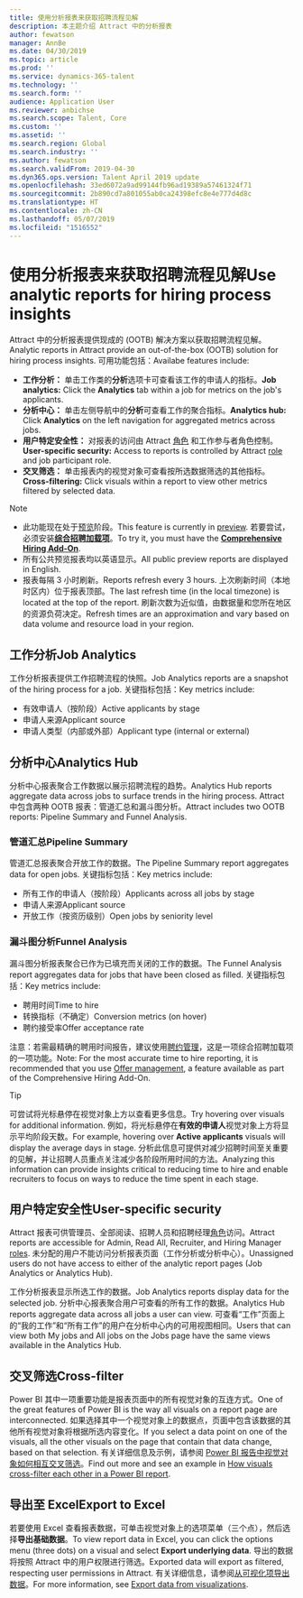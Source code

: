 ```yaml
---
title: 使用分析报表来获取招聘流程见解
description: 本主题介绍 Attract 中的分析报表
author: fewatson
manager: AnnBe
ms.date: 04/30/2019
ms.topic: article
ms.prod: ''
ms.service: dynamics-365-talent
ms.technology: ''
ms.search.form: ''
audience: Application User
ms.reviewer: anbichse
ms.search.scope: Talent, Core
ms.custom: ''
ms.assetid: ''
ms.search.region: Global
ms.search.industry: ''
ms.author: fewatson
ms.search.validFrom: 2019-04-30
ms.dyn365.ops.version: Talent April 2019 update
ms.openlocfilehash: 33ed6072a9ad99144fb96ad19389a57461324f71
ms.sourcegitcommit: 2b890cd7a801055ab0ca24398efc8e4e777d4d8c
ms.translationtype: HT
ms.contentlocale: zh-CN
ms.lasthandoff: 05/07/2019
ms.locfileid: "1516552"
---
```

# <a name="use-analytic-reports-for-hiring-process-insights"></a><span data-ttu-id="227e0-103">使用分析报表来获取招聘流程见解</span><span class="sxs-lookup"><span data-stu-id="227e0-103">Use analytic reports for hiring process insights</span></span>

<span data-ttu-id="227e0-104">Attract 中的分析报表提供现成的 (OOTB) 解决方案以获取招聘流程见解。</span><span class="sxs-lookup"><span data-stu-id="227e0-104">Analytic reports in Attract provide an out-of-the-box (OOTB) solution for hiring process insights.</span></span> <span data-ttu-id="227e0-105">可用功能包括：</span><span class="sxs-lookup"><span data-stu-id="227e0-105">Availabe features include:</span></span>

- <span data-ttu-id="227e0-106">**工作分析：** 单击工作类的**分析**选项卡可查看该工作的申请人的指标。</span><span class="sxs-lookup"><span data-stu-id="227e0-106">**Job analytics:** Click the **Analytics** tab within a job for metrics on the job's applicants.</span></span>
- <span data-ttu-id="227e0-107">**分析中心：** 单击左侧导航中的**分析**可查看工作的聚合指标。</span><span class="sxs-lookup"><span data-stu-id="227e0-107">**Analytics hub:** Click **Analytics** on the left navigation for aggregated metrics across jobs.</span></span>
- <span data-ttu-id="227e0-108">**用户特定安全性：** 对报表的访问由 Attract [角色](security-attract.md) 和工作参与者角色控制。</span><span class="sxs-lookup"><span data-stu-id="227e0-108">**User-specific security:** Access to reports is controlled by Attract [role](security-attract.md) and job participant role.</span></span>
- <span data-ttu-id="227e0-109">**交叉筛选：** 单击报表内的视觉对象可查看按所选数据筛选的其他指标。</span><span class="sxs-lookup"><span data-stu-id="227e0-109">**Cross-filtering:** Click visuals within a report to view other metrics filtered by selected data.</span></span>

>[!NOTE] 
>- <span data-ttu-id="227e0-110">此功能现在处于[预览](access-preview-feature.md)阶段。</span><span class="sxs-lookup"><span data-stu-id="227e0-110">This feature is currently in [preview](access-preview-feature.md).</span></span> <span data-ttu-id="227e0-111">若要尝试，必须安装[**综合招聘加载项**](attract-comprehensive-hiring.md)。</span><span class="sxs-lookup"><span data-stu-id="227e0-111">To try it, you must have the [**Comprehensive Hiring Add-On**](attract-comprehensive-hiring.md).</span></span>
>- <span data-ttu-id="227e0-112">所有公共预览报表均以英语显示。</span><span class="sxs-lookup"><span data-stu-id="227e0-112">All public preview reports are displayed in English.</span></span>
>- <span data-ttu-id="227e0-113">报表每隔 3 小时刷新。</span><span class="sxs-lookup"><span data-stu-id="227e0-113">Reports refresh every 3 hours.</span></span> <span data-ttu-id="227e0-114">上次刷新时间（本地时区内）位于报表顶部。</span><span class="sxs-lookup"><span data-stu-id="227e0-114">The last refresh time (in the local timezone) is located at the top of the report.</span></span> <span data-ttu-id="227e0-115">刷新次数为近似值，由数据量和您所在地区的资源负荷决定。</span><span class="sxs-lookup"><span data-stu-id="227e0-115">Refresh times are an approximation and vary based on data volume and resource load in your region.</span></span>

## <a name="job-analytics"></a><span data-ttu-id="227e0-116">工作分析</span><span class="sxs-lookup"><span data-stu-id="227e0-116">Job Analytics</span></span>

<span data-ttu-id="227e0-117">工作分析报表提供工作招聘流程的快照。</span><span class="sxs-lookup"><span data-stu-id="227e0-117">Job Analytics reports are a snapshot of the hiring process for a job.</span></span>  <span data-ttu-id="227e0-118">关键指标包括：</span><span class="sxs-lookup"><span data-stu-id="227e0-118">Key metrics include:</span></span>

- <span data-ttu-id="227e0-119">有效申请人（按阶段）</span><span class="sxs-lookup"><span data-stu-id="227e0-119">Active applicants by stage</span></span>
- <span data-ttu-id="227e0-120">申请人来源</span><span class="sxs-lookup"><span data-stu-id="227e0-120">Applicant source</span></span>
- <span data-ttu-id="227e0-121">申请人类型（内部或外部）</span><span class="sxs-lookup"><span data-stu-id="227e0-121">Applicant type (internal or external)</span></span>

## <a name="analytics-hub"></a><span data-ttu-id="227e0-122">分析中心</span><span class="sxs-lookup"><span data-stu-id="227e0-122">Analytics Hub</span></span>

<span data-ttu-id="227e0-123">分析中心报表聚合工作数据以展示招聘流程的趋势。</span><span class="sxs-lookup"><span data-stu-id="227e0-123">Analytics Hub reports aggregate data across jobs to surface trends in the hiring process.</span></span> <span data-ttu-id="227e0-124">Attract 中包含两种 OOTB 报表：管道汇总和漏斗图分析。</span><span class="sxs-lookup"><span data-stu-id="227e0-124">Attract includes two OOTB reports: Pipeline Summary and Funnel Analysis.</span></span>

### <a name="pipeline-summary"></a><span data-ttu-id="227e0-125">管道汇总</span><span class="sxs-lookup"><span data-stu-id="227e0-125">Pipeline Summary</span></span>

<span data-ttu-id="227e0-126">管道汇总报表聚合开放工作的数据。</span><span class="sxs-lookup"><span data-stu-id="227e0-126">The Pipeline Summary report aggregates data for open jobs.</span></span> <span data-ttu-id="227e0-127">关键指标包括：</span><span class="sxs-lookup"><span data-stu-id="227e0-127">Key metrics include:</span></span>

- <span data-ttu-id="227e0-128">所有工作的申请人（按阶段）</span><span class="sxs-lookup"><span data-stu-id="227e0-128">Applicants across all jobs by stage</span></span>
- <span data-ttu-id="227e0-129">申请人来源</span><span class="sxs-lookup"><span data-stu-id="227e0-129">Applicant source</span></span>
- <span data-ttu-id="227e0-130">开放工作（按资历级别）</span><span class="sxs-lookup"><span data-stu-id="227e0-130">Open jobs by seniority level</span></span>

### <a name="funnel-analysis"></a><span data-ttu-id="227e0-131">漏斗图分析</span><span class="sxs-lookup"><span data-stu-id="227e0-131">Funnel Analysis</span></span>

<span data-ttu-id="227e0-132">漏斗图分析报表聚合已作为已填充而关闭的工作的数据。</span><span class="sxs-lookup"><span data-stu-id="227e0-132">The Funnel Analysis report aggregates data for jobs that have been closed as filled.</span></span> <span data-ttu-id="227e0-133">关键指标包括：</span><span class="sxs-lookup"><span data-stu-id="227e0-133">Key metrics include:</span></span>

- <span data-ttu-id="227e0-134">聘用时间</span><span class="sxs-lookup"><span data-stu-id="227e0-134">Time to hire</span></span>
- <span data-ttu-id="227e0-135">转换指标（不确定）</span><span class="sxs-lookup"><span data-stu-id="227e0-135">Conversion metrics (on hover)</span></span>
- <span data-ttu-id="227e0-136">聘约接受率</span><span class="sxs-lookup"><span data-stu-id="227e0-136">Offer acceptance rate</span></span>

<span data-ttu-id="227e0-137">注意：若需最精确的聘用时间报告，建议使用[聘约管理](offer-setup.md)，这是一项综合招聘加载项的一项功能。</span><span class="sxs-lookup"><span data-stu-id="227e0-137">Note: For the most accurate time to hire reporting, it is recommended that you use [Offer management](offer-setup.md), a feature available as part of the Comprehensive Hiring Add-On.</span></span>

>[!TIP] 
><span data-ttu-id="227e0-138">可尝试将光标悬停在视觉对象上方以查看更多信息。</span><span class="sxs-lookup"><span data-stu-id="227e0-138">Try hovering over visuals for additional information.</span></span> <span data-ttu-id="227e0-139">例如，将光标悬停在**有效的申请人**视觉对象上方将显示平均阶段天数。</span><span class="sxs-lookup"><span data-stu-id="227e0-139">For example, hovering over **Active applicants** visuals will display the average days in stage.</span></span> <span data-ttu-id="227e0-140">分析此信息可提供对减少招聘时间至关重要的见解，并让招聘人员重点关注减少各阶段所用时间的方法。</span><span class="sxs-lookup"><span data-stu-id="227e0-140">Analyzing this information can provide insights critical to reducing time to hire and enable recruiters to focus on ways to reduce the time spent in each stage.</span></span>

## <a name="user-specific-security"></a><span data-ttu-id="227e0-141">用户特定安全性</span><span class="sxs-lookup"><span data-stu-id="227e0-141">User-specific security</span></span>

<span data-ttu-id="227e0-142">Attract 报表可供管理员、全部阅读、招聘人员和招聘经理[角色](security-attract.md)访问。</span><span class="sxs-lookup"><span data-stu-id="227e0-142">Attract reports are accessible for Admin, Read All, Recruiter, and Hiring Manager [roles](security-attract.md).</span></span> <span data-ttu-id="227e0-143">未分配的用户不能访问分析报表页面（工作分析或分析中心）。</span><span class="sxs-lookup"><span data-stu-id="227e0-143">Unassigned users do not have access to either of the analytic report pages (Job Analytics or Analytics Hub).</span></span>

<span data-ttu-id="227e0-144">工作分析报表显示所选工作的数据。</span><span class="sxs-lookup"><span data-stu-id="227e0-144">Job Analytics reports display data for the selected job.</span></span> <span data-ttu-id="227e0-145">分析中心报表聚合用户可查看的所有工作的数据。</span><span class="sxs-lookup"><span data-stu-id="227e0-145">Analytics Hub reports aggregate data across all jobs a user can view.</span></span> <span data-ttu-id="227e0-146">可查看“工作”页面上的“我的工作”和“所有工作”的用户在分析中心内的可用视图相同。</span><span class="sxs-lookup"><span data-stu-id="227e0-146">Users that can view both My jobs and All jobs on the Jobs page have the same views available in the Analytics Hub.</span></span>

## <a name="cross-filter"></a><span data-ttu-id="227e0-147">交叉筛选</span><span class="sxs-lookup"><span data-stu-id="227e0-147">Cross-filter</span></span>

<span data-ttu-id="227e0-148">Power BI 其中一项重要功能是报表页面中的所有视觉对象的互连方式。</span><span class="sxs-lookup"><span data-stu-id="227e0-148">One of the great features of Power BI is the way all visuals on a report page are interconnected.</span></span> <span data-ttu-id="227e0-149">如果选择其中一个视觉对象上的数据点，页面中包含该数据的其他所有视觉对象将根据所选内容变化。</span><span class="sxs-lookup"><span data-stu-id="227e0-149">If you select a data point on one of the visuals, all the other visuals on the page that contain that data change, based on that selection.</span></span> <span data-ttu-id="227e0-150">有关详细信息及示例，请参阅 [Power BI 报告中视觉对象如何相互交叉筛选](https://docs.microsoft.com/en-us/power-bi/consumer/end-user-interactions)。</span><span class="sxs-lookup"><span data-stu-id="227e0-150">Find out more and see an example in [How visuals cross-filter each other in a Power BI report](https://docs.microsoft.com/en-us/power-bi/consumer/end-user-interactions).</span></span>

## <a name="export-to-excel"></a><span data-ttu-id="227e0-151">导出至 Excel</span><span class="sxs-lookup"><span data-stu-id="227e0-151">Export to Excel</span></span>

<span data-ttu-id="227e0-152">若要使用 Excel 查看报表数据，可单击视觉对象上的选项菜单（三个点），然后选择**导出基础数据**。</span><span class="sxs-lookup"><span data-stu-id="227e0-152">To view report data in Excel, you can click the options menu (three dots) on a visual and select **Export underlying data**.</span></span> <span data-ttu-id="227e0-153">导出的数据将按照 Attract 中的用户权限进行筛选。</span><span class="sxs-lookup"><span data-stu-id="227e0-153">Exported data will export as filtered, respecting user permissions in Attract.</span></span> <span data-ttu-id="227e0-154">有关详细信息，请参阅[从可视化项导出数据](https://docs.microsoft.com/en-us/power-bi/visuals/power-bi-visualization-export-data)。</span><span class="sxs-lookup"><span data-stu-id="227e0-154">For more information, see [Export data from visualizations](https://docs.microsoft.com/en-us/power-bi/visuals/power-bi-visualization-export-data).</span></span>
